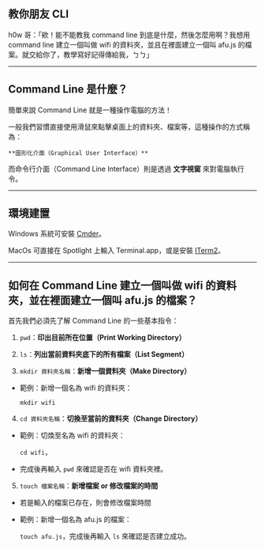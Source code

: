 ## 教你朋友 CLI

h0w 哥：「欸！能不能教我 command line 到底是什麼，然後怎麼用啊？我想用 command line 建立一個叫做 wifi 的資料夾，並且在裡面建立一個叫 afu.js 的檔案。就交給你了，教學寫好記得傳給我，ㄅㄅ」

--------------------------------------------------------------------------------

## Command Line 是什麼？

簡單來說 Command Line 就是一種操作電腦的方法！

一般我們習慣直接使用滑鼠來點擊桌面上的資料夾、檔案等，這種操作的方式稱為：
	
	**圖形化介面（Graphical User Interface）**

而命令行介面（Command Line Interface）則是透過 **文字視窗** 來對電腦執行令。

--------------------------------------------------------------------------------

## 環境建置

Windows 系統可安裝 [Cmder](https://cmder.net)。

MacOs 可直接在 Spotlight 上輸入 Terminal.app，或是安裝 [ITerm2](https://www.iterm2.com)。

--------------------------------------------------------------------------------

## 如何在 Command Line 建立一個叫做 wifi 的資料夾，並在裡面建立一個叫 afu.js 的檔案？ 

首先我們必須先了解 Command Line 的一些基本指令：

1. `pwd`：**印出目前所在位置（Print Working Directory）**

2. `ls`：**列出當前資料夾底下的所有檔案（List Segment）**

3. `mkdir 資料夾名稱`：**新增一個資料夾（Make Directory）**

* 範例：新增一個名為 wifi 的資料夾：

	`mkdir wifi`

4. `cd 資料夾名稱`：**切換至當前的資料夾（Change Directory）**

* 範例：切煥至名為 wifi 的資料夾：

	`cd wifi`，
	
* 完成後再輸入 `pwd` 來確認是否在 wifi 資料夾裡。

5. `touch 檔案名稱`：**新增檔案 or 修改檔案的時間**

* 若是輸入的檔案已存在，則會修改檔案時間

* 範例：新增一個名為 afu.js 的檔案：

	`touch afu.js`，完成後再輸入 `ls` 來確認是否建立成功。
